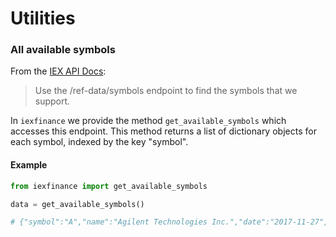# Utilities



### All available symbols

From the [IEX API Docs](https://iextrading.com/developer/docs/#stocks):

> Use the /ref-data/symbols endpoint to find the symbols that we support.

In ```iexfinance``` we provide the method ```get_available_symbols``` which accesses this endpoint. This method returns a list of dictionary objects for each symbol, indexed by the key "symbol".


#### Example


```python
from iexfinance import get_available_symbols

data = get_available_symbols()

# {"symbol":"A","name":"Agilent Technologies Inc.","date":"2017-11-27","isEnabled":true,"type":"cs","iexId":"2"}...

```